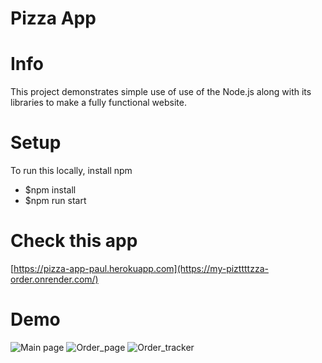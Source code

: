 # Pizza App
# Info
This project demonstrates simple use of use of the Node.js along with its libraries to make a fully functional website.
# Setup
To run this locally, install npm
* $npm install
* $npm run start
# Check this app
[https://pizza-app-paul.herokuapp.com](https://my-pizttttzza-order.onrender.com/)
# Demo
![Main page](https://user-images.githubusercontent.com/86964094/127667546-afd58c17-e99d-4249-ac00-a144232b6514.JPG)
![Order_page](https://user-images.githubusercontent.com/86964094/127667551-1a25418a-e803-440e-9517-ba4230c3a749.JPG)
![Order_tracker](https://user-images.githubusercontent.com/86964094/127667553-c7609882-ffd6-4468-a4b7-35ee66e1f7db.JPG)

